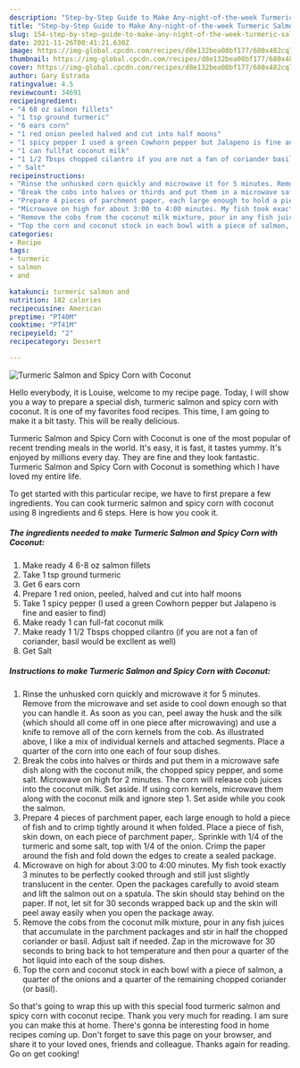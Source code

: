 ```yaml
---
description: "Step-by-Step Guide to Make Any-night-of-the-week Turmeric Salmon and Spicy Corn with Coconut"
title: "Step-by-Step Guide to Make Any-night-of-the-week Turmeric Salmon and Spicy Corn with Coconut"
slug: 154-step-by-step-guide-to-make-any-night-of-the-week-turmeric-salmon-and-spicy-corn-with-coconut
date: 2021-11-26T00:41:21.630Z
image: https://img-global.cpcdn.com/recipes/d8e132bea08bf177/680x482cq70/turmeric-salmon-and-spicy-corn-with-coconut-recipe-main-photo.jpg
thumbnail: https://img-global.cpcdn.com/recipes/d8e132bea08bf177/680x482cq70/turmeric-salmon-and-spicy-corn-with-coconut-recipe-main-photo.jpg
cover: https://img-global.cpcdn.com/recipes/d8e132bea08bf177/680x482cq70/turmeric-salmon-and-spicy-corn-with-coconut-recipe-main-photo.jpg
author: Gary Estrada
ratingvalue: 4.5
reviewcount: 34691
recipeingredient:
- "4 68 oz salmon fillets"
- "1 tsp ground turmeric"
- "6 ears corn"
- "1 red onion peeled halved and cut into half moons"
- "1 spicy pepper I used a green Cowhorn pepper but Jalapeno is fine and easier to find"
- "1 can fullfat coconut milk"
- "1 1/2 Tbsps chopped cilantro if you are not a fan of coriander basil would be excllent as well"
- " Salt"
recipeinstructions:
- "Rinse the unhusked corn quickly and microwave it for 5 minutes. Remove from the microwave and set aside to cool down enough so that you can handle it. As soon as you can, peel away the husk and the silk (which should all come off in one piece after microwaving) and use a knife to remove all of the corn kernels from the cob. As illustrated above, I like a mix of individual kernels and attached segments. Place a quarter of the corn into one each of four soup dishes."
- "Break the cobs into halves or thirds and put them in a microwave safe dish along with the coconut milk, the chopped spicy pepper, and some salt. Microwave on high for 2 minutes. The corn will release cob juices into the coconut milk. Set aside. If using corn kernels, microwave them along with the coconut milk and ignore step 1. Set aside while you cook the salmon."
- "Prepare 4 pieces of parchment paper, each large enough to hold a piece of fish and to crimp tightly around it when folded. Place a piece of fish, skin down, on each piece of parchment paper,. Sprinkle with 1/4 of the turmeric and some salt, top with 1/4 of the onion. Crimp the paper around the fish and fold down the edges to create a sealed package."
- "Microwave on high for about 3:00 to 4:00 minutes. My fish took exactly 3 minutes to be perfectly cooked through and still just slightly translucent in the center. Open the packages carefully to avoid steam and lift the salmon out on a spatula. The skin should stay behind on the paper. If not, let sit for 30 seconds wrapped back up and the skin will peel away easily when you open the package away."
- "Remove the cobs from the coconut milk mixture, pour in any fish juices that accumulate in the parchment packages and stir in half the chopped coriander or basil. Adjust salt if needed. Zap in the microwave for 30 seconds to bring back to hot temperature and then pour a quarter of the hot liquid into each of the soup dishes."
- "Top the corn and coconut stock in each bowl with a piece of salmon, a quarter of the onions and a quarter of the remaining chopped coriander (or basil)."
categories:
- Recipe
tags:
- turmeric
- salmon
- and

katakunci: turmeric salmon and 
nutrition: 182 calories
recipecuisine: American
preptime: "PT40M"
cooktime: "PT41M"
recipeyield: "2"
recipecategory: Dessert

---
```



![Turmeric Salmon and Spicy Corn with Coconut](https://img-global.cpcdn.com/recipes/d8e132bea08bf177/680x482cq70/turmeric-salmon-and-spicy-corn-with-coconut-recipe-main-photo.jpg)

Hello everybody, it is Louise, welcome to my recipe page. Today, I will show you a way to prepare a special dish, turmeric salmon and spicy corn with coconut. It is one of my favorites food recipes. This time, I am going to make it a bit tasty. This will be really delicious.



Turmeric Salmon and Spicy Corn with Coconut is one of the most popular of recent trending meals in the world. It's easy, it is fast, it tastes yummy. It's enjoyed by millions every day. They are fine and they look fantastic. Turmeric Salmon and Spicy Corn with Coconut is something which I have loved my entire life.


To get started with this particular recipe, we have to first prepare a few ingredients. You can cook turmeric salmon and spicy corn with coconut using 8 ingredients and 6 steps. Here is how you cook it.

<!--inarticleads1-->

##### The ingredients needed to make Turmeric Salmon and Spicy Corn with Coconut:

1. Make ready 4 6-8 oz salmon fillets
1. Take 1 tsp ground turmeric
1. Get 6 ears corn
1. Prepare 1 red onion, peeled, halved and cut into half moons
1. Take 1 spicy pepper (I used a green Cowhorn pepper but Jalapeno is fine and easier to find)
1. Make ready 1 can full-fat coconut milk
1. Make ready 1 1/2 Tbsps chopped cilantro (if you are not a fan of coriander, basil would be excllent as well)
1. Get  Salt




<!--inarticleads2-->

##### Instructions to make Turmeric Salmon and Spicy Corn with Coconut:

1. Rinse the unhusked corn quickly and microwave it for 5 minutes. Remove from the microwave and set aside to cool down enough so that you can handle it. As soon as you can, peel away the husk and the silk (which should all come off in one piece after microwaving) and use a knife to remove all of the corn kernels from the cob. As illustrated above, I like a mix of individual kernels and attached segments. Place a quarter of the corn into one each of four soup dishes.
1. Break the cobs into halves or thirds and put them in a microwave safe dish along with the coconut milk, the chopped spicy pepper, and some salt. Microwave on high for 2 minutes. The corn will release cob juices into the coconut milk. Set aside. If using corn kernels, microwave them along with the coconut milk and ignore step 1. Set aside while you cook the salmon.
1. Prepare 4 pieces of parchment paper, each large enough to hold a piece of fish and to crimp tightly around it when folded. Place a piece of fish, skin down, on each piece of parchment paper,. Sprinkle with 1/4 of the turmeric and some salt, top with 1/4 of the onion. Crimp the paper around the fish and fold down the edges to create a sealed package.
1. Microwave on high for about 3:00 to 4:00 minutes. My fish took exactly 3 minutes to be perfectly cooked through and still just slightly translucent in the center. Open the packages carefully to avoid steam and lift the salmon out on a spatula. The skin should stay behind on the paper. If not, let sit for 30 seconds wrapped back up and the skin will peel away easily when you open the package away.
1. Remove the cobs from the coconut milk mixture, pour in any fish juices that accumulate in the parchment packages and stir in half the chopped coriander or basil. Adjust salt if needed. Zap in the microwave for 30 seconds to bring back to hot temperature and then pour a quarter of the hot liquid into each of the soup dishes.
1. Top the corn and coconut stock in each bowl with a piece of salmon, a quarter of the onions and a quarter of the remaining chopped coriander (or basil).




So that's going to wrap this up with this special food turmeric salmon and spicy corn with coconut recipe. Thank you very much for reading. I am sure you can make this at home. There's gonna be interesting food in home recipes coming up. Don't forget to save this page on your browser, and share it to your loved ones, friends and colleague. Thanks again for reading. Go on get cooking!
